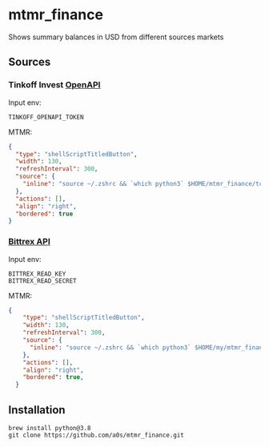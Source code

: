 mtmr_finance
============

Shows summary balances in USD from different sources markets

Sources
-------

### Tinkoff Invest [OpenAPI](https://github.com/TinkoffCreditSystems/invest-openapi/)

  Input env:
  ```shell
  TINKOFF_OPENAPI_TOKEN
  ```

  MTMR:
  ```json
  {
    "type": "shellScriptTitledButton",
    "width": 130,
    "refreshInterval": 300,
    "source": {
      "inline": "source ~/.zshrc && `which python3` $HOME/mtmr_finance/tcs_balance.py"
    },
    "actions": [],
    "align": "right",
    "bordered": true
  }
  ```

### [Bittrex API](https://bittrex.github.io/api/v3)

  Input env:
  ```shell
  BITTREX_READ_KEY
  BITTREX_READ_SECRET
  ```

  MTMR:
  ```json
  {
      "type": "shellScriptTitledButton",
      "width": 130,
      "refreshInterval": 300,
      "source": {
        "inline": "source ~/.zshrc && `which python3` $HOME/my/mtmr_finance/bittrex_balance.py"
      },
      "actions": [],
      "align": "right",
      "bordered": true,
    }
  ```

Installation
------------

```shell
brew install python@3.8
git clone https://github.com/a0s/mtmr_finance.git
```
